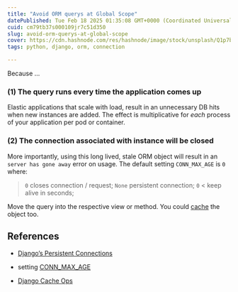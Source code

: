```yaml
---
title: "Avoid ORM querys at Global Scope"
datePublished: Tue Feb 18 2025 01:35:08 GMT+0000 (Coordinated Universal Time)
cuid: cm79tb37s000109jr7c51d350
slug: avoid-orm-querys-at-global-scope
cover: https://cdn.hashnode.com/res/hashnode/image/stock/unsplash/Q1p7bh3SHj8/upload/11d628fd6a73cf9d94d192567fdd660c.jpeg
tags: python, django, orm, connection

---
```


Because …

### (1) The query runs every time the application comes up

Elastic applications that scale with load, result in an unnecessary DB hits when new instances are added. The effect is multiplicative for *each* process of your application per pod or container.

### (2) The connection associated with instance will be closed

More importantly, using this long lived, stale ORM object will result in an `server has gone away` error on usage. The default setting `CONN_MAX_AGE` is `0` where:

> `0` closes connection / request; `None` persistent connection; `0` &lt; keep alive in seconds;

Move the query into the respective view or method. You could [cache](https://github.com/Suor/django-cacheops) the object too.

## References

* [Django’s Persistent Connections](https://docs.djangoproject.com/en/5.1/ref/databases/#persistent-connections)
    
* setting [CONN\_MAX\_AGE](https://docs.djangoproject.com/en/5.1/ref/settings/#std-setting-CONN_MAX_AGE)
    
* [Django Cache Ops](https://github.com/Suor/django-cacheops)
